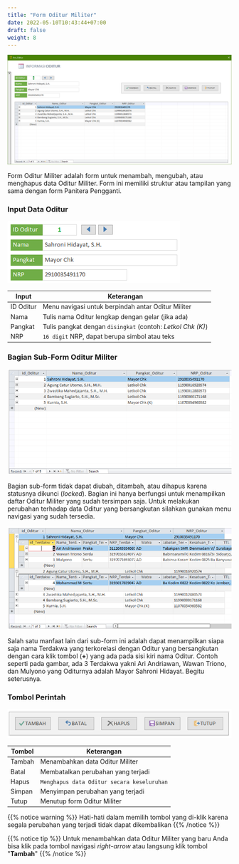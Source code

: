 ```yaml
---
title: "Form Oditur Militer"
date: 2022-05-10T10:43:44+07:00
draft: false
weight: 8
---
```


![Form Panitera Pengganti](images/form-oditur.png)

Form Oditur Militer adalah form untuk menambah, mengubah, atau menghapus data Oditur Militer. Form ini memiliki struktur atau tampilan yang sama dengan form Panitera Pengganti.

### Input Data Oditur

![Bagian Input Data Oditur](images/input-oditur.png)

| Input     | Keterangan    |
| ------    | -----------   |
| ID Oditur | Menu navigasi untuk berpindah antar Oditur Militer |
| Nama      | Tulis nama Oditur lengkap dengan gelar (jika ada) |
| Pangkat   | Tulis pangkat dengan `disingkat` (contoh: _Letkol Chk (K)_) |
| NRP       | `16 digit` NRP, dapat berupa simbol atau teks |

### Bagian Sub-Form Oditur Militer

![Sub-Form Oditur Militer](images/subform-oditur.png)

Bagian sub-form tidak dapat diubah, ditambah, atau dihapus karena statusnya dikunci (_locked_). Bagian ini hanya berfungsi untuk menampilkan daftar Oditur Militer yang sudah tersimpan saja. Untuk melakukan perubahan terhadap data Oditur yang bersangkutan silahkan gunakan menu navigasi yang sudah tersedia.

![Sub-Form Oditur Militer Expanded](images/subform-oditur-expand.png)

Salah satu manfaat lain dari sub-form ini adalah dapat menampilkan siapa saja nama Terdakwa yang terkorelasi dengan Oditur yang bersangkutan dengan cara klik tombol (**+**) yang ada pada sisi kiri nama Oditur. Contoh seperti pada gambar, ada 3 Terdakwa yakni Ari Andriawan, Wawan Triono, dan Mulyono yang Oditurnya adalah Mayor Sahroni Hidayat. Begitu seterusnya.

### Tombol Perintah

![Tombol Perintah](images/tombol-perintah-oditur.png)

| Tombol    | Keterangan    |
| ------    | -----------   |
| Tambah    | Menambahkan data Oditur Militer |
| Batal     | Membatalkan perubahan yang terjadi |
| Hapus     | `Menghapus data Oditur secara keseluruhan` |
| Simpan    | Menyimpan perubahan yang terjadi |
| Tutup     | Menutup form Oditur Militer |

{{% notice warning %}}
Hati-hati dalam memilih tombol yang di-klik karena segala perubahan yang terjadi tidak dapat dikembalikan
{{% /notice %}}

{{% notice tip %}}
Untuk menambahkan data Oditur Militer yang baru Anda bisa klik pada tombol navigasi _right-arrow_ atau langsung klik tombol "**Tambah**"
{{% /notice %}}

